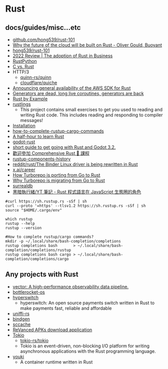 # Rust

## docs/guides/misc...etc

* [github.com/hong539/rust-101](https://github.com/hong539/rust-101)
* [Why the future of the cloud will be built on Rust - Oliver Gould, Buoyant](https://youtu.be/BWL4889RKhU)
* [hong539/rust-101](https://github.com/hong539/rust-101)
* [2022 Review | The adoption of Rust in Business](https://rustmagazine.org/issue-1/2022-review-the-adoption-of-rust-in-business/)
* [RustPython](https://rustpython.github.io/)
* [C vs. Rust](http://www-verimag.imag.fr/~mounier/Enseignement/Software_Security/19RustVsC.pdf)
* HTTP/3
    * [quinn-rs/quinn](https://github.com/quinn-rs/quinn)
    * [cloudflare/quiche](https://github.com/cloudflare/quiche)
* [Announcing general availability of the AWS SDK for Rust](https://aws.amazon.com/blogs/developer/announcing-general-availability-of-the-aws-sdk-for-rust/)
* [Generators are dead, long live coroutines, generators are back](https://blog.rust-lang.org/inside-rust/2023/10/23/coroutines.html)
* [Rust by Example](https://doc.rust-lang.org/rust-by-example/)
* [rustlings](https://github.com/rust-lang/rustlings/)
    * This project contains small exercises to get you used to reading and writing Rust code. This includes reading and responding to compiler messages!
* [Installation](https://doc.rust-lang.org/book/ch01-01-installation.html)
* [how-to-complete-rustup-cargo-commands](https://stackoverflow.com/questions/72983692/how-to-complete-rustup-cargo-commands)
* [A half-hour to learn Rust](https://fasterthanli.me/articles/a-half-hour-to-learn-rust)
* [godot-rust](https://godot-rust.github.io/)
* [short guide to get going with Rust and Godot 3.2.](https://hagsteel.com/posts/godot-rust/)
* [歡迎參加 Comprehensive Rust 🦀 課程](https://google.github.io/comprehensive-rust/zh-TW/index.html)
* [rustup-components-history](https://rust-lang.github.io/rustup-components-history/)
* [reddit/rust/The Binder Linux driver is being rewritten in Rust](https://www.reddit.com/r/rust/comments/17lzdwt/the_binder_linux_driver_is_being_rewritten_in_rust)
* [x.ai/career](https://x.ai/career/)
* [How Turborepo is porting from Go to Rust](https://vercel.com/blog/how-turborepo-is-porting-from-go-to-rust)
* [Why Turborepo is migrating from Go to Rust](https://vercel.com/blog/turborepo-migration-go-rust)
* [surrealdb](https://github.com/surrealdb/surrealdb)
* [黑暗執行緒/YT 筆記 - Rust 程式語言在 JavaScript 生態圈的角色](https://blog.darkthread.net/blog/rust-in-js-ecosystem/)

```shell
#curl https://sh.rustup.rs -sSf | sh
curl --proto '=https' --tlsv1.2 https://sh.rustup.rs -sSf | sh
source "$HOME/.cargo/env"

which rustup
rustup --help
rustup --version

#How to complete rustup/cargo commands?
mkdir -p ~/.local/share/bash-completion/completions
rustup completions bash       > ~/.local/share/bash-completion/completions/rustup
rustup completions bash cargo > ~/.local/share/bash-completion/completions/cargo
```

## Any projects with Rust

* [vector: A high-performance observability data pipeline.](https://vector.dev/)
* [bottlerocket-os](https://github.com/bottlerocket-os/bottlerocket)
* [hyperswitch](https://github.com/juspay/hyperswitch)
    * hyperswitch: An open source payments switch written in Rust to make payments fast, reliable and affordable 
* [uniffi-rs](https://github.com/mozilla/uniffi-rs)
* [bindgen](https://github.com/rust-lang/rust-bindgen)
* [sccache](https://github.com/mozilla/sccache)
* [ReVanced APKs download application](https://github.com/revanced-apks/revanced-apks.github.io/tree/main)
* [Tokio](https://docs.rs/crate/tokio/latest)
    * [tokio-rs/tokio](https://github.com/tokio-rs/tokio)
    * Tokio is an event-driven, non-blocking I/O platform for writing asynchronous applications with the Rust programming language.
* [youki](https://github.com/containers/youki)
    * A container runtime written in Rust